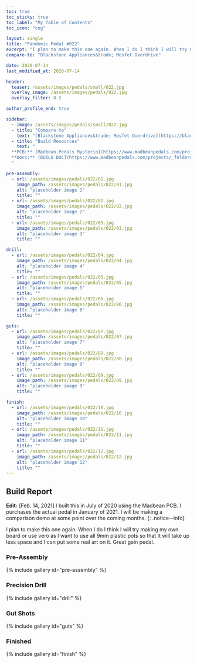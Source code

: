 ```yaml
---
toc: true
toc_sticky: true
toc_label: "My Table of Contents"
toc_icon: "cog"

layout: single
title: "Pandemic Pedal #022"
excerpt: "I plan to make this one again. When I do I think I will try making my own board or use vero as I want to use all 9mm plastic pots so that It will take up less space and I can put some real art on it. Great gain pedal."
compare-to: "Blackstone Appliances&trade; Mosfet Overdrive"

date: 2020-07-14
last_modified_at: 2020-07-14

header:
  teaser: /assets/images/pedals/small/022.jpg
  overlay_image: /assets/images/pedals/022.jpg
  overlay_filter: 0.5

author_profile_end: true

sidebar:
  - image: /assets/images/pedals/small/022.jpg
  - title: "Compare to"
    text: "[Blackstone Appliances&trade; Mosfet Overdrive](https://blackstoneappliances.com/)"
  - title: "Build Resources"
    text: "
  **PCB:** [Madbean Pedals Mysterio](https://www.madbeanpedals.com/projects/index.html)<br>
  **Docs:** [BUILD DOC](https://www.madbeanpedals.com/projects/_folders/DistBoostOD/docs/Mysterioso.zip)
  "

pre-assembly:
  - url: /assets/images/pedals/022/01.jpg
    image_path: /assets/images/pedals/022/01.jpg
    alt: "placeholder image 1"
    title: ""
  - url: /assets/images/pedals/022/02.jpg
    image_path: /assets/images/pedals/022/02.jpg
    alt: "placeholder image 2"
    title: ""
  - url: /assets/images/pedals/022/03.jpg
    image_path: /assets/images/pedals/022/03.jpg
    alt: "placeholder image 3"
    title: ""

drill:
  - url: /assets/images/pedals/022/04.jpg
    image_path: /assets/images/pedals/022/04.jpg
    alt: "placeholder image 4"
    title: ""
  - url: /assets/images/pedals/022/05.jpg
    image_path: /assets/images/pedals/022/05.jpg
    alt: "placeholder image 5"
    title: ""
  - url: /assets/images/pedals/022/06.jpg
    image_path: /assets/images/pedals/022/06.jpg
    alt: "placeholder image 6"
    title: ""

guts:
  - url: /assets/images/pedals/022/07.jpg
    image_path: /assets/images/pedals/022/07.jpg
    alt: "placeholder image 7"
    title: ""
  - url: /assets/images/pedals/022/08.jpg
    image_path: /assets/images/pedals/022/08.jpg
    alt: "placeholder image 8"
    title: ""
  - url: /assets/images/pedals/022/09.jpg
    image_path: /assets/images/pedals/022/09.jpg
    alt: "placeholder image 9"
    title: ""

finish:
  - url: /assets/images/pedals/022/10.jpg
    image_path: /assets/images/pedals/022/10.jpg
    alt: "placeholder image 10"
    title: ""
  - url: /assets/images/pedals/022/11.jpg
    image_path: /assets/images/pedals/022/11.jpg
    alt: "placeholder image 11"
    title: ""
  - url: /assets/images/pedals/022/12.jpg
    image_path: /assets/images/pedals/022/12.jpg
    alt: "placeholder image 12"
    title: ""
---
```


## Build Report ##

**Edit:** [Feb. 14, 2021] I built this in July of 2020 using the Madbean PCB. I purchases the actual pedal in January of 2021. I will be making a comparison demo at some point over the coming months. 
{: .notice--info}

I plan to make this one again. When I do I think I will try making my own board or use vero as I want to use all 9mm plastic pots so that It will take up less space and I can put some real art on it. Great gain pedal.

### Pre-Assembly ###

{% include gallery id="pre-assembly" %}

### Precision Drill ###

{% include gallery id="drill" %}

### Gut Shots ###

{% include gallery id="guts" %}

### Finished ###

{% include gallery id="finish" %}